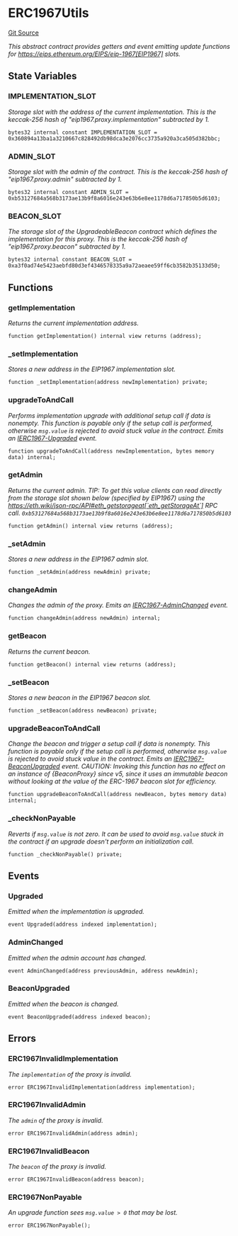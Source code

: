 # ERC1967Utils
[Git Source](https://github.com/metacontract/mc/blob/8438d83ed04f942f1b69f22b0cb556723d88a8f9/resources/devkit/api-reference/Flattened.sol)

*This abstract contract provides getters and event emitting update functions for
https://eips.ethereum.org/EIPS/eip-1967[EIP1967] slots.*


## State Variables
### IMPLEMENTATION_SLOT
*Storage slot with the address of the current implementation.
This is the keccak-256 hash of "eip1967.proxy.implementation" subtracted by 1.*


```solidity
bytes32 internal constant IMPLEMENTATION_SLOT = 0x360894a13ba1a3210667c828492db98dca3e2076cc3735a920a3ca505d382bbc;
```


### ADMIN_SLOT
*Storage slot with the admin of the contract.
This is the keccak-256 hash of "eip1967.proxy.admin" subtracted by 1.*


```solidity
bytes32 internal constant ADMIN_SLOT = 0xb53127684a568b3173ae13b9f8a6016e243e63b6e8ee1178d6a717850b5d6103;
```


### BEACON_SLOT
*The storage slot of the UpgradeableBeacon contract which defines the implementation for this proxy.
This is the keccak-256 hash of "eip1967.proxy.beacon" subtracted by 1.*


```solidity
bytes32 internal constant BEACON_SLOT = 0xa3f0ad74e5423aebfd80d3ef4346578335a9a72aeaee59ff6cb3582b35133d50;
```


## Functions
### getImplementation

*Returns the current implementation address.*


```solidity
function getImplementation() internal view returns (address);
```

### _setImplementation

*Stores a new address in the EIP1967 implementation slot.*


```solidity
function _setImplementation(address newImplementation) private;
```

### upgradeToAndCall

*Performs implementation upgrade with additional setup call if data is nonempty.
This function is payable only if the setup call is performed, otherwise `msg.value` is rejected
to avoid stuck value in the contract.
Emits an [IERC1967-Upgraded](/resources/devkit/api-reference/Flattened.sol/contract.UpgradeableBeacon#upgraded) event.*


```solidity
function upgradeToAndCall(address newImplementation, bytes memory data) internal;
```

### getAdmin

*Returns the current admin.
TIP: To get this value clients can read directly from the storage slot shown below (specified by EIP1967) using
the https://eth.wiki/json-rpc/API#eth_getstorageat[`eth_getStorageAt`] RPC call.
`0xb53127684a568b3173ae13b9f8a6016e243e63b6e8ee1178d6a717850b5d6103`*


```solidity
function getAdmin() internal view returns (address);
```

### _setAdmin

*Stores a new address in the EIP1967 admin slot.*


```solidity
function _setAdmin(address newAdmin) private;
```

### changeAdmin

*Changes the admin of the proxy.
Emits an [IERC1967-AdminChanged](/lib/ucs-contracts/lib/openzeppelin-contracts/contracts/proxy/ERC1967/ERC1967Utils.sol/library.ERC1967Utils.md#adminchanged) event.*


```solidity
function changeAdmin(address newAdmin) internal;
```

### getBeacon

*Returns the current beacon.*


```solidity
function getBeacon() internal view returns (address);
```

### _setBeacon

*Stores a new beacon in the EIP1967 beacon slot.*


```solidity
function _setBeacon(address newBeacon) private;
```

### upgradeBeaconToAndCall

*Change the beacon and trigger a setup call if data is nonempty.
This function is payable only if the setup call is performed, otherwise `msg.value` is rejected
to avoid stuck value in the contract.
Emits an [IERC1967-BeaconUpgraded](/lib/ucs-contracts/lib/openzeppelin-contracts/contracts/proxy/ERC1967/ERC1967Utils.sol/library.ERC1967Utils.md#beaconupgraded) event.
CAUTION: Invoking this function has no effect on an instance of {BeaconProxy} since v5, since
it uses an immutable beacon without looking at the value of the ERC-1967 beacon slot for
efficiency.*


```solidity
function upgradeBeaconToAndCall(address newBeacon, bytes memory data) internal;
```

### _checkNonPayable

*Reverts if `msg.value` is not zero. It can be used to avoid `msg.value` stuck in the contract
if an upgrade doesn't perform an initialization call.*


```solidity
function _checkNonPayable() private;
```

## Events
### Upgraded
*Emitted when the implementation is upgraded.*


```solidity
event Upgraded(address indexed implementation);
```

### AdminChanged
*Emitted when the admin account has changed.*


```solidity
event AdminChanged(address previousAdmin, address newAdmin);
```

### BeaconUpgraded
*Emitted when the beacon is changed.*


```solidity
event BeaconUpgraded(address indexed beacon);
```

## Errors
### ERC1967InvalidImplementation
*The `implementation` of the proxy is invalid.*


```solidity
error ERC1967InvalidImplementation(address implementation);
```

### ERC1967InvalidAdmin
*The `admin` of the proxy is invalid.*


```solidity
error ERC1967InvalidAdmin(address admin);
```

### ERC1967InvalidBeacon
*The `beacon` of the proxy is invalid.*


```solidity
error ERC1967InvalidBeacon(address beacon);
```

### ERC1967NonPayable
*An upgrade function sees `msg.value > 0` that may be lost.*


```solidity
error ERC1967NonPayable();
```

